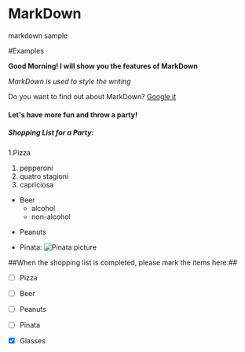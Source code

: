 # MarkDown
markdown sample

#Examples

**Good Morning! I will show you the features of MarkDown**

*MarkDown is used to style the writing*


Do you want to find out about MarkDown?
[Google it](http://google.com)


#### Let's have more fun and throw a party! ####
##### Shopping List for a Party: #####

1.Pizza
  1. pepperoni
  2. quatro stagioni
  3. capriciosa
  
- Beer
  - alcohol
  - non-alcohol
  
* Peanuts

* Pinata: ![Pinata picture](https://images-na.ssl-images-amazon.com/images/I/81wnocFvivL._AC_SL1500_.jpg)

##When the shopping list is completed, please mark the items here:##

- [ ] Pizza
- [ ] Beer
- [ ] Peanuts
- [ ] Pinata
- [X] Glasses

  
  
  
  

